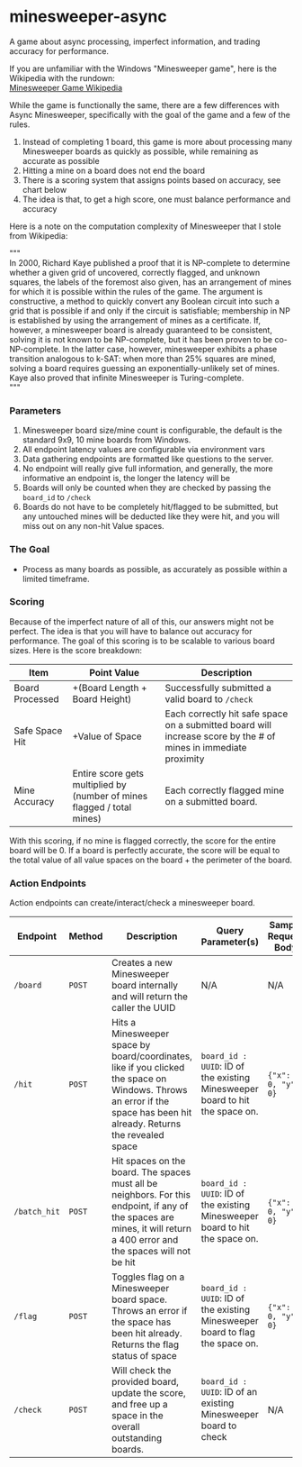 # minesweeper-async
A game about async processing, imperfect information, and trading accuracy for performance.

If you are unfamiliar with the Windows "Minesweeper game", here is the Wikipedia with the rundown: \
[Minesweeper Game Wikipedia](https://en.wikipedia.org/wiki/Minesweeper_(video_game))

While the game is functionally the same, there are a few differences with Async Minesweeper, specifically with the goal
of the game and a few of the rules.

1. Instead of completing 1 board, this game is more about processing many Minesweeper boards as quickly as possible, while remaining as accurate as possible
2. Hitting a mine on a board does not end the board
3. There is a scoring system that assigns points based on accuracy, see chart below
4. The idea is that, to get a high score, one must balance performance and accuracy


Here is a note on the computation complexity of Minesweeper that I stole from Wikipedia:

"""\
In 2000, Richard Kaye published a proof that it is NP-complete to determine whether a given grid of uncovered, correctly 
flagged, and unknown squares, the labels of the foremost also given, has an arrangement of mines for which it is possible 
within the rules of the game. The argument is constructive, a method to quickly convert any Boolean circuit into such a 
grid that is possible if and only if the circuit is satisfiable; membership in NP is established by using the arrangement 
of mines as a certificate. If, however, a minesweeper board is already guaranteed to be consistent, solving it is not 
known to be NP-complete, but it has been proven to be co-NP-complete. In the latter case, however, minesweeper exhibits 
a phase transition analogous to k-SAT: when more than 25% squares are mined, solving a board requires guessing an 
exponentially-unlikely set of mines. Kaye also proved that infinite Minesweeper is Turing-complete.\
"""

### Parameters
1. Minesweeper board size/mine count is configurable, the default is the standard 9x9, 10 mine boards from Windows.
2. All endpoint latency values are configurable via environment vars
3. Data gathering endpoints are formatted like questions to the server.
4. No endpoint will really give full information, and generally, the more informative an endpoint is, the longer the latency will be
5. Boards will only be counted when they are checked by passing the ``board_id`` to `/check`
6. Boards do not have to be completely hit/flagged to be submitted, but any untouched mines will be deducted like they were hit, and you will miss out on any non-hit Value spaces.

### The Goal
- Process as many boards as possible, as accurately as possible within a limited timeframe.

### Scoring
Because of the imperfect nature of all of this, our answers might not be perfect. The idea is that you will have to balance
out accuracy for performance. The goal of this scoring is to be scalable to various board sizes. Here is the score breakdown:

| Item               | Point Value                                                             | Description                                                                                                     |
|--------------------|-------------------------------------------------------------------------|-----------------------------------------------------------------------------------------------------------------|
| Board Processed    | +(Board Length + Board Height)                                          | Successfully submitted a valid board to `/check`                                                                |
| Safe Space Hit     | +Value of Space                                                         | Each correctly hit safe space on a submitted board will increase score by the # of mines in immediate proximity |
| Mine Accuracy      | Entire score gets multiplied by (number of mines flagged / total mines) | Each correctly flagged mine on a submitted board.                                                               |

With this scoring, if no mine is flagged correctly, the score for the entire board will be 0. If a board is perfectly accurate,
the score will be equal to the total value of all value spaces on the board + the perimeter of the board.

### Action Endpoints

Action endpoints can create/interact/check a minesweeper board.

| Endpoint     | Method | Description                                                                                                                                                             | Query Parameter(s)                                                            | Sample Request Body |
|--------------|--------|-------------------------------------------------------------------------------------------------------------------------------------------------------------------------|-------------------------------------------------------------------------------|---------------------|
| `/board`     | `POST` | Creates a new Minesweeper board internally and will return the caller the UUID                                                                                          | N/A                                                                           | N/A                 |
| `/hit`       | `POST` | Hits a Minesweeper space by board/coordinates, like if you clicked the space on Windows. Throws an error if the space has been hit already. Returns the revealed space  | `board_id : UUID`: ID of the existing Minesweeper board to hit the space on.  | `{"x": 0, "y": 0}`  |
| `/batch_hit` | `POST` | Hit spaces on the board. The spaces must all be neighbors. For this endpoint, if any of the spaces are mines, it will return a 400 error and the spaces will not be hit | `board_id : UUID`: ID of the existing Minesweeper board to hit the space on.  | `{"x": 0, "y": 0}`  |
| `/flag`      | `POST` | Toggles flag on a Minesweeper board space. Throws an error if the space has been hit already. Returns the flag status of space                                          | `board_id : UUID`: ID of the existing Minesweeper board to flag the space on. | `{"x": 0, "y": 0}`  |
| `/check`     | `POST` | Will check the provided board, update the score, and free up a space in the overall outstanding boards.                                                                 | `board_id : UUID`: ID of an existing Minesweeper board to check               | N/A                 |
